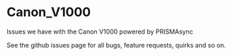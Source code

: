 # Canon_V1000
Issues we have with the Canon V1000 powered by PRISMAsync 

See the github issues page for all bugs, feature requests, quirks and so on.
